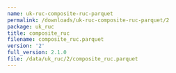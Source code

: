 ```yaml
---
name: uk-ruc-composite-ruc-parquet
permalink: /downloads/uk-ruc-composite-ruc-parquet/2
package: uk_ruc
title: composite_ruc
filename: composite_ruc.parquet
version: '2'
full_version: 2.1.0
file: /data/uk_ruc/2/composite_ruc.parquet
---
```

